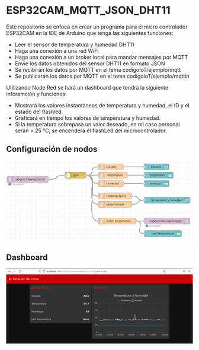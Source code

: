 # ESP32CAM_MQTT_JSON_DHT11

Este repositorio se enfoca en crear un programa para el micro controlador ESP32CAM en la IDE de Arduino que tenga las siguientes funciones:
- Leer el sensor de temperatura y humedad DHT11
- Haga una conexión a una red WiFi
- Haga una conexión a un broker local para mandar mensajes por MQTT
- Envie los datos obtenidos del sensor DHT11 en formato JSON
- Se recibirán los datos por MQTT en el tema codigoIoT/ejemplo/mqtt
- Se publicarán los datos por MQTT en el tema codigoIoT/ejemplo/mqttin

Utilizando Node Red se hará un dashboard que tendrá la siguiente inforamción y funciones:
- Mostrará los valores instantáneos de temperatura y humedad, el ID y el estado del flashled.
- Graficará en tiempo los valores de temperatura y humedad.
- Si la temperatura sobrepasa un valor deseado, en mi caso personal serán > 25 °C, se encenderá el flashLed del microcontrolador.

## Configuración de nodos

![](https://github.com/Alejandro-Dom/ESP32CAM_MQTT_JSON_DHT11/blob/main/Flow_DHT11.png)

## Dashboard

![](https://github.com/Alejandro-Dom/ESP32CAM_MQTT_JSON_DHT11/blob/main/Dashboard_DHT11)

